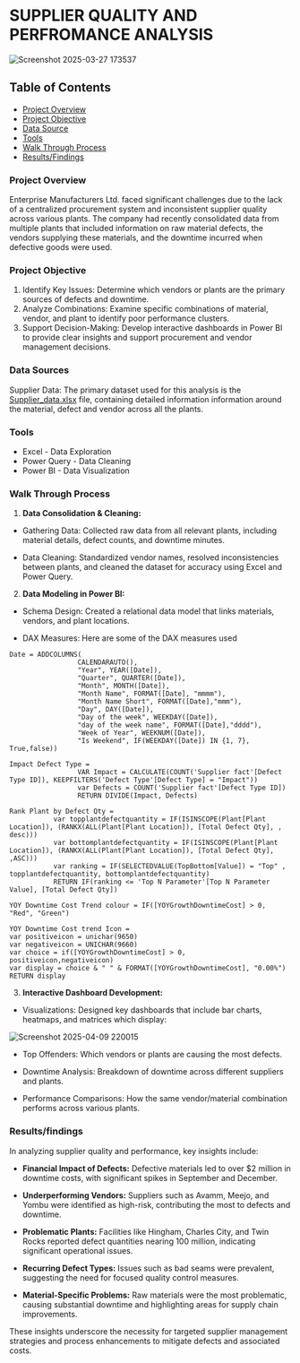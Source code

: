 # SUPPLIER QUALITY AND PERFROMANCE ANALYSIS

![Screenshot 2025-03-27 173537](https://github.com/user-attachments/assets/b8c93a76-ddc1-4120-a092-70a9734c3434)


## Table of Contents
- [Project Overview](#project-overview)
- [Project Objective](#project-objective)
- [Data Source](#data-sources)
- [Tools](#tools)
- [Walk Through Process](#walk-through-process)
- [Results/Findings](#resultsfindings)

### Project Overview
Enterprise Manufacturers Ltd. faced significant challenges due to the lack of a centralized procurement system and inconsistent supplier quality across various plants. The company had recently consolidated data from multiple plants that included information on raw material defects, the vendors supplying these materials, and the downtime incurred when defective goods were used.

### Project Objective
1. Identify Key Issues:
Determine which vendors or plants are the primary sources of defects and downtime.
2. Analyze Combinations:
Examine specific combinations of material, vendor, and plant to identify poor performance clusters.
3. Support Decision-Making:
Develop interactive dashboards in Power BI to provide clear insights and support procurement and vendor management decisions.

### Data Sources
Supplier Data: The primary dataset used for this analysis is the [Supplier_data.xlsx](https://docs.google.com/spreadsheets/d/1nwO4VG5U2cklj5OoDpx6U1j0voGm-9zW/edit?usp=drive_link&ouid=106373350318822195700&rtpof=true&sd=true) file, containing detailed information information around the material, defect and vendor across all the plants.

### Tools
- Excel - Data Exploration
- Power Query - Data Cleaning
- Power BI - Data Visualization

### Walk Through Process
1. **Data Consolidation & Cleaning:**

- Gathering Data:
Collected raw data from all relevant plants, including material details, defect counts, and downtime minutes.

- Data Cleaning:
Standardized vendor names, resolved inconsistencies between plants, and cleaned the dataset for accuracy using Excel and Power Query.

2. **Data Modeling in Power BI:**

- Schema Design:
Created a relational data model that links materials, vendors, and plant locations.

- DAX Measures:
Here are some of the DAX measures used 
```DAX
Date = ADDCOLUMNS(
                 CALENDARAUTO(),
                 "Year", YEAR([Date]),
                 "Quarter", QUARTER([Date]),
                 "Month", MONTH([Date]),
                 "Month Name", FORMAT([Date], "mmmm"),
                 "Month Name Short", FORMAT([Date],"mmm"),
                 "Day", DAY([Date]),
                 "Day of the week", WEEKDAY([Date]),
                 "day of the week name", FORMAT([Date],"dddd"),
                 "Week of Year", WEEKNUM([Date]),
                 "Is Weekend", IF(WEEKDAY([Date]) IN {1, 7}, True,false))
``` 
``` DAX
Impact Defect Type = 
                 VAR Impact = CALCULATE(COUNT('Supplier fact'[Defect Type ID]), KEEPFILTERS('Defect Type'[Defect Type] = "Impact"))
                 var Defects = COUNT('Supplier fact'[Defect Type ID])
                 RETURN DIVIDE(Impact, Defects)
```
``` DAX
Rank Plant by Defect Qty = 
           var topplantdefectquantity = IF(ISINSCOPE(Plant[Plant Location]), (RANKX(ALL(Plant[Plant Location]), [Total Defect Qty], , desc)))
           var bottomplantdefectquantity = IF(ISINSCOPE(Plant[Plant Location]), (RANKX(ALL(Plant[Plant Location]), [Total Defect Qty], ,ASC)))
           var ranking = IF(SELECTEDVALUE(TopBottom[Value]) = "Top" , topplantdefectquantity, bottomplantdefectquantity)
           RETURN IF(ranking <= 'Top N Parameter'[Top N Parameter Value], [Total Defect Qty])
```
``` DAX
YOY Downtime Cost Trend colour = IF([YOYGrowthDowntimeCost] > 0, "Red", "Green")
```
``` DAX
YOY Downtime Cost trend Icon = 
var positiveicon = unichar(9650)
var negativeicon = UNICHAR(9660)
var choice = if([YOYGrowthDowntimeCost] > 0, positiveicon,negativeicon)
var display = choice & " " & FORMAT([YOYGrowthDowntimeCost], "0.00%")
RETURN display
```



3. **Interactive Dashboard Development:**

- Visualizations:
Designed key dashboards that include bar charts, heatmaps, and matrices which display:

![Screenshot 2025-04-09 220015](https://github.com/user-attachments/assets/1cdc0062-56bc-469f-95e9-5b05684ed7f9)


- Top Offenders: Which vendors or plants are causing the most defects.

- Downtime Analysis: Breakdown of downtime across different suppliers and plants.

- Performance Comparisons: How the same vendor/material combination performs across various plants.

### Results/findings
In analyzing supplier quality and performance, key insights include:

- **Financial Impact of Defects:** Defective materials led to over $2 million in downtime costs, with significant spikes in September and December.

- **Underperforming Vendors:** Suppliers such as Avamm, Meejo, and Yombu were identified as high-risk, contributing the most to defects and downtime.

- **Problematic Plants:** Facilities like Hingham, Charles City, and Twin Rocks reported defect quantities nearing 100 million, indicating significant operational issues.

- **Recurring Defect Types:** Issues such as bad seams were prevalent, suggesting the need for focused quality control measures.


- **Material-Specific Problems:** Raw materials were the most problematic, causing substantial downtime and highlighting areas for supply chain improvements.

These insights underscore the necessity for targeted supplier management strategies and process enhancements to mitigate defects and associated costs.


